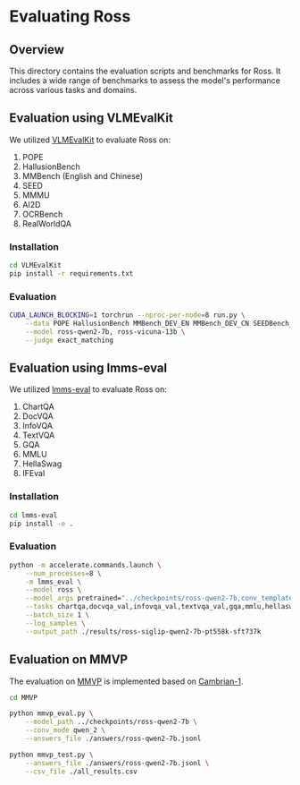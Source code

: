 # Evaluating Ross

## Overview
This directory contains the evaluation scripts and benchmarks for Ross. 
It includes a wide range of benchmarks to assess the model's performance across various tasks and domains.

## Evaluation using VLMEvalKit
We utilized [VLMEvalKit](https://github.com/open-compass/VLMEvalKit) to evaluate Ross on:
1. POPE
2. HallusionBench
3. MMBench (English and Chinese)
4. SEED
5. MMMU
6. AI2D
7. OCRBench
8. RealWorldQA


### Installation

```bash
cd VLMEvalKit
pip install -r requirements.txt
```

### Evaluation

```bash
CUDA_LAUNCH_BLOCKING=1 torchrun --nproc-per-node=8 run.py \
    --data POPE HallusionBench MMBench_DEV_EN MMBench_DEV_CN SEEDBench_IMG MMMU_DEV_VAL AI2D_TEST OCRBench RealWorldQA \
    --model ross-qwen2-7b, ross-vicuna-13b \
    --judge exact_matching
```


## Evaluation using lmms-eval
We utilized [lmms-eval](https://github.com/EvolvingLMMs-Lab/lmms-eval) to evaluate Ross on:
1. ChartQA
2. DocVQA
3. InfoVQA
4. TextVQA
5. GQA
6. MMLU
7. HellaSwag
8. IFEval

### Installation

```bash
cd lmms-eval
pip install -e .
```

### Evaluation

```bash
python -m accelerate.commands.launch \
    --num_processes=8 \
    -m lmms_eval \
    --model ross \
    --model_args pretrained="../checkpoints/ross-qwen2-7b,conv_template=qwen_2,device_map=auto" \
    --tasks chartqa,docvqa_val,infovqa_val,textvqa_val,gqa,mmlu,hellaswag,ifeval \
    --batch_size 1 \
    --log_samples \
    --output_path ./results/ross-siglip-qwen2-7b-pt558k-sft737k
```

## Evaluation on MMVP
The evaluation on [MMVP](https://openaccess.thecvf.com/content/CVPR2024/papers/Tong_Eyes_Wide_Shut_Exploring_the_Visual_Shortcomings_of_Multimodal_LLMs_CVPR_2024_paper.pdf) is implemented based on [Cambrian-1](https://github.com/cambrian-mllm/cambrian/tree/main/eval/eval/mmvp).

```bash
cd MMVP

python mmvp_eval.py \
    --model_path ../checkpoints/ross-qwen2-7b \
    --conv_mode qwen_2 \
    --answers_file ./answers/ross-qwen2-7b.jsonl

python mmvp_test.py \
    --answers_file ./answers/ross-qwen2-7b.jsonl \
    --csv_file ./all_results.csv
```
